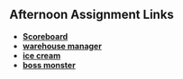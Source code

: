 ## Afternoon Assignment Links

* **[Scoreboard](https://github.com/Q-Mick/scoreboard)**
* **[warehouse manager](https://github.com/Q-Mick/warehouse_manager)**
* **[ice cream](https://github.com/Q-Mick/ice_cream_parlor)**
* **[boss monster](https://github.com/jakew33/boss_monster)**
